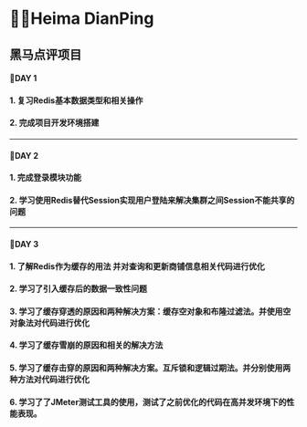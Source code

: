 # ✍🏻Heima DianPing

## 黑马点评项目

#### 🤔DAY 1

#### 1. 复习Redis基本数据类型和相关操作

#### 2. 完成项目开发环境搭建

---

#### 🧐DAY 2

#### 1. 完成登录模块功能

#### 2. 学习使用Redis替代Session实现用户登陆来解决集群之间Session不能共享的问题

---

#### 🙁DAY 3

#### 1. 了解Redis作为缓存的用法 并对查询和更新商铺信息相关代码进行优化

#### 2. 学习了引入缓存后的数据一致性问题

#### 3. 学习了缓存穿透的原因和两种解决方案：缓存空对象和布隆过滤法。并使用空对象法对代码进行优化

#### 4. 学习了缓存雪崩的原因和相关的解决方法

#### 5. 学习了缓存击穿的原因和两种解决方案。互斥锁和逻辑过期法。并分别使用两种方法对代码进行优化

#### 6. 学习了了JMeter测试工具的使用，测试了之前优化的代码在高并发环境下的性能表现。